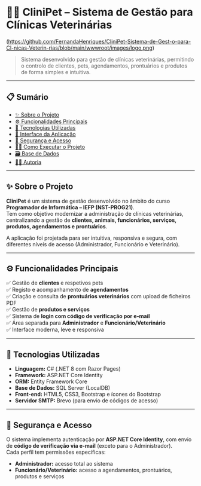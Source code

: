 # 🐶🐱 CliniPet – Sistema de Gestão para Clínicas Veterinárias

(https://github.com/FernandaHenriques/CliniPet-Sistema-de-Gest-o-para-Cl-nicas-Veterin-rias/blob/main/wwwroot/images/logo.png)

> Sistema desenvolvido para gestão de clínicas veterinárias, permitindo o controlo de clientes, pets, agendamentos, prontuários e produtos de forma simples e intuitiva.

---

## 📋 Sumário
- [✨ Sobre o Projeto](#-sobre-o-projeto)
- [⚙️ Funcionalidades Principais](#%EF%B8%8F-funcionalidades-principais)
- [🧩 Tecnologias Utilizadas](#-tecnologias-utilizadas)
- [📸 Interface da Aplicação](#-interface-da-aplicação)
- [🔐 Segurança e Acesso](#-segurança-e-acesso)
- [🧑‍💻 Como Executar o Projeto](#-como-executar-o-projeto)
- [🗃️ Base de Dados](#️-base-de-dados)
- [👩‍🏫 Autoria](#-autoria)

---

## ✨ Sobre o Projeto

**CliniPet** é um sistema de gestão desenvolvido no âmbito do curso **Programador de Informática – IEFP (NST-PROG21)**.  
Tem como objetivo modernizar a administração de clínicas veterinárias, centralizando a gestão de **clientes, animais, funcionários, serviços, produtos, agendamentos e prontuários**.

A aplicação foi projetada para ser intuitiva, responsiva e segura, com diferentes níveis de acesso (Administrador, Funcionário e Veterinário).

---

## ⚙️ Funcionalidades Principais

✅ Gestão de **clientes** e respetivos pets  
✅ Registo e acompanhamento de **agendamentos**  
✅ Criação e consulta de **prontuários veterinários** com upload de ficheiros PDF  
✅ Gestão de **produtos e serviços**  
✅ Sistema de **login com código de verificação por e-mail**  
✅ Área separada para **Administrador** e **Funcionário/Veterinário**  
✅ Interface moderna, leve e responsiva  

---

## 🧩 Tecnologias Utilizadas

- **Linguagem:** C# (.NET 8 com Razor Pages)  
- **Framework:** ASP.NET Core Identity  
- **ORM:** Entity Framework Core  
- **Base de Dados:** SQL Server (LocalDB)  
- **Front-end:** HTML5, CSS3, Bootstrap e ícones do Bootstrap  
- **Servidor SMTP:** Brevo (para envio de códigos de acesso)  

---

## 🔐 Segurança e Acesso

O sistema implementa autenticação por **ASP.NET Core Identity**, com envio de **código de verificação via e-mail** (exceto para o Administrador).  
Cada perfil tem permissões específicas:

- **Administrador:** acesso total ao sistema  
- **Funcionário/Veterinário:** acesso a agendamentos, prontuários, produtos e serviços  


